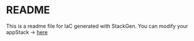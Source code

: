 # README
This is a readme file for IaC generated with StackGen.
You can modify your appStack -> [here](http://main.dev.stackgen.com/appstacks/ac541d02-9f19-42bd-9776-bc42f9a29060)
